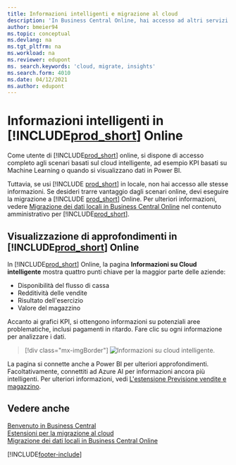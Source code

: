```yaml
---
title: Informazioni intelligenti e migrazione al cloud
description: 'In Business Central Online, hai accesso ad altri servizi online e puoi ottenere informazioni intelligenti basate su Azure AI, ad esempio. Continua a leggere se stai pensando di migrare da locale al cloud.'
author: bmeier94
ms.topic: conceptual
ms.devlang: na
ms.tgt_pltfrm: na
ms.workload: na
ms.reviewer: edupont
ms. search.keywords: 'cloud, migrate, insights'
ms.search.form: 4010
ms.date: 04/12/2021
ms.author: edupont
---
```


# <a name="intelligent-insights-in--online"></a>Informazioni intelligenti in [!INCLUDE[prod_short](includes/prod_short.md)] Online

Come utente di [!INCLUDE[prod_short](includes/prod_short.md)] online, si dispone di accesso completo agli scenari basati sul cloud intelligente, ad esempio KPI basati su Machine Learning o quando si visualizzano dati in Power BI.  

Tuttavia, se usi [!INCLUDE [prod_short](includes/prod_short.md)] in locale, non hai accesso alle stesse informazioni. Se desideri trarre vantaggio dagli scenari online, devi eseguire la migrazione a [!INCLUDE [prod_short](includes/prod_short.md)] Online. Per ulteriori informazioni, vedere [Migrazione dei dati locali in Business Central Online](/dynamics365/business-central/dev-itpro/administration/migrate-data) nel contenuto amministrativo per [!INCLUDE[prod_short](includes/prod_short.md)].  

## <a name="viewing-insights-in--online"></a>Visualizzazione di approfondimenti in [!INCLUDE[prod_short](includes/prod_short.md)] Online

In [!INCLUDE[prod_short](includes/prod_short.md)] Online, la pagina **Informazioni su Cloud intelligente** mostra quattro punti chiave per la maggior parte delle aziende:

- Disponibilità del flusso di cassa
- Redditività delle vendite
- Risultato dell'esercizio
- Valore del magazzino

Accanto ai grafici KPI, si ottengono informazioni su potenziali aree problematiche, inclusi pagamenti in ritardo. Fare clic su ogni informazione per analizzare i dati.  

> [!div class="mx-imgBorder"]
> ![Informazioni su cloud intelligente.](media/across-intelligent-cloud/intelligentcloudApril19.png "Mostra la pagina Informazioni su Cloud intelligente in Business Central Online")

La pagina si connette anche a Power BI per ulteriori approfondimenti. Facoltativamente, connettiti ad Azure AI per informazioni ancora più intelligenti. Per ulteriori informazioni, vedi [L'estensione Previsione vendite e magazzino](ui-extensions-sales-forecast.md).  

## <a name="see-also"></a>Vedere anche

[Benvenuto in Business Central](welcome.md)  
[Estensioni per la migrazione al cloud](ui-extensions-data-replication.md)  
[Migrazione dei dati locali in Business Central Online](/dynamics365/business-central/dev-itpro/administration/migrate-data)  

[!INCLUDE[footer-include](includes/footer-banner.md)]
